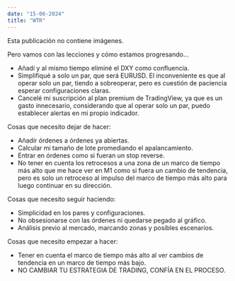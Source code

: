 ```yaml
---
date: "15-06-2024"
title: "WTR"
---
```

Esta publicación no contiene imágenes.

Pero vamos con las lecciones y cómo estamos progresando...

- Añadí y al mismo tiempo eliminé el DXY como confluencia.
- Simplifiqué a solo un par, que será EURUSD. El inconveniente es que al operar solo un par, tiendo a sobreoperar, pero es cuestión de paciencia esperar configuraciones claras.
- Cancelé mi suscripción al plan premium de TradingView, ya que es un gasto innecesario, considerando que al operar solo un par, puedo establecer alertas en mi propio indicador.

Cosas que necesito dejar de hacer:

- Añadir órdenes a órdenes ya abiertas.
- Calcular mi tamaño de lote promediando el apalancamiento.
- Entrar en órdenes como si fueran un stop reverse.
- No tener en cuenta los retrocesos a una zona de un marco de tiempo más alto que me hace ver en M1 como si fuera un cambio de tendencia, pero es solo un retroceso al impulso del marco de tiempo más alto para luego continuar en su dirección.

Cosas que necesito seguir haciendo:

- Simplicidad en los pares y configuraciones.
- No obsesionarse con las órdenes ni quedarse pegado al gráfico.
- Análisis previo al mercado, marcando zonas y posibles escenarios.

Cosas que necesito empezar a hacer:

- Tener en cuenta el marco de tiempo más alto al ver cambios de tendencia en un marco de tiempo más bajo.
- NO CAMBIAR TU ESTRATEGIA DE TRADING, CONFÍA EN EL PROCESO.